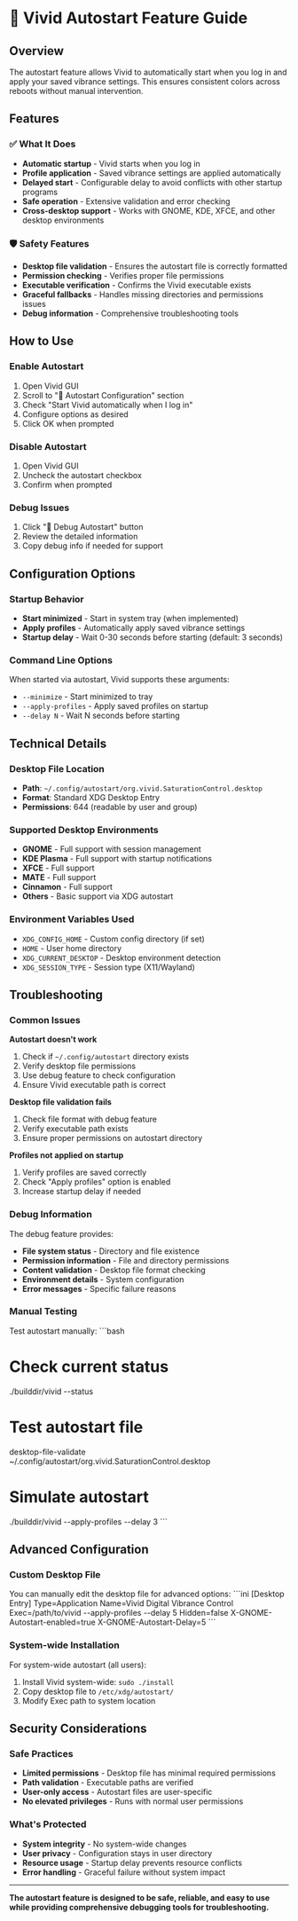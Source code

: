 # 🚀 Vivid Autostart Feature Guide

## Overview

The autostart feature allows Vivid to automatically start when you log in and apply your saved vibrance settings. This ensures consistent colors across reboots without manual intervention.

## Features

### ✅ What It Does
- **Automatic startup** - Vivid starts when you log in
- **Profile application** - Saved vibrance settings are applied automatically
- **Delayed start** - Configurable delay to avoid conflicts with other startup programs
- **Safe operation** - Extensive validation and error checking
- **Cross-desktop support** - Works with GNOME, KDE, XFCE, and other desktop environments

### 🛡️ Safety Features
- **Desktop file validation** - Ensures the autostart file is correctly formatted
- **Permission checking** - Verifies proper file permissions
- **Executable verification** - Confirms the Vivid executable exists
- **Graceful fallbacks** - Handles missing directories and permissions issues
- **Debug information** - Comprehensive troubleshooting tools

## How to Use

### Enable Autostart
1. Open Vivid GUI
2. Scroll to "🚀 Autostart Configuration" section
3. Check "Start Vivid automatically when I log in"
4. Configure options as desired
5. Click OK when prompted

### Disable Autostart
1. Open Vivid GUI
2. Uncheck the autostart checkbox
3. Confirm when prompted

### Debug Issues
1. Click "🔧 Debug Autostart" button
2. Review the detailed information
3. Copy debug info if needed for support

## Configuration Options

### Startup Behavior
- **Start minimized** - Start in system tray (when implemented)
- **Apply profiles** - Automatically apply saved vibrance settings
- **Startup delay** - Wait 0-30 seconds before starting (default: 3 seconds)

### Command Line Options
When started via autostart, Vivid supports these arguments:
- `--minimize` - Start minimized to tray
- `--apply-profiles` - Apply saved profiles on startup
- `--delay N` - Wait N seconds before starting

## Technical Details

### Desktop File Location
- **Path**: `~/.config/autostart/org.vivid.SaturationControl.desktop`
- **Format**: Standard XDG Desktop Entry
- **Permissions**: 644 (readable by user and group)

### Supported Desktop Environments
- **GNOME** - Full support with session management
- **KDE Plasma** - Full support with startup notifications
- **XFCE** - Full support
- **MATE** - Full support
- **Cinnamon** - Full support
- **Others** - Basic support via XDG autostart

### Environment Variables Used
- `XDG_CONFIG_HOME` - Custom config directory (if set)
- `HOME` - User home directory
- `XDG_CURRENT_DESKTOP` - Desktop environment detection
- `XDG_SESSION_TYPE` - Session type (X11/Wayland)

## Troubleshooting

### Common Issues

**Autostart doesn't work**
1. Check if `~/.config/autostart` directory exists
2. Verify desktop file permissions
3. Use debug feature to check configuration
4. Ensure Vivid executable path is correct

**Desktop file validation fails**
1. Check file format with debug feature
2. Verify executable path exists
3. Ensure proper permissions on autostart directory

**Profiles not applied on startup**
1. Verify profiles are saved correctly
2. Check "Apply profiles" option is enabled
3. Increase startup delay if needed

### Debug Information

The debug feature provides:
- **File system status** - Directory and file existence
- **Permission information** - File and directory permissions
- **Content validation** - Desktop file format checking
- **Environment details** - System configuration
- **Error messages** - Specific failure reasons

### Manual Testing

Test autostart manually:
\`\`\`bash
# Check current status
./builddir/vivid --status

# Test autostart file
desktop-file-validate ~/.config/autostart/org.vivid.SaturationControl.desktop

# Simulate autostart
./builddir/vivid --apply-profiles --delay 3
\`\`\`

## Advanced Configuration

### Custom Desktop File
You can manually edit the desktop file for advanced options:
\`\`\`ini
[Desktop Entry]
Type=Application
Name=Vivid Digital Vibrance Control
Exec=/path/to/vivid --apply-profiles --delay 5
Hidden=false
X-GNOME-Autostart-enabled=true
X-GNOME-Autostart-Delay=5
\`\`\`

### System-wide Installation
For system-wide autostart (all users):
1. Install Vivid system-wide: `sudo ./install`
2. Copy desktop file to `/etc/xdg/autostart/`
3. Modify Exec path to system location

## Security Considerations

### Safe Practices
- **Limited permissions** - Desktop file has minimal required permissions
- **Path validation** - Executable paths are verified
- **User-only access** - Autostart files are user-specific
- **No elevated privileges** - Runs with normal user permissions

### What's Protected
- **System integrity** - No system-wide changes
- **User privacy** - Configuration stays in user directory
- **Resource usage** - Startup delay prevents resource conflicts
- **Error handling** - Graceful failure without system impact

---

**The autostart feature is designed to be safe, reliable, and easy to use while providing comprehensive debugging tools for troubleshooting.**
